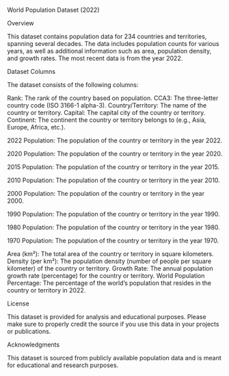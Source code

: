 World Population Dataset (2022)

Overview

This dataset contains population data for 234 countries and territories, spanning several decades. The data includes population counts for various years, as well as additional information such as area, population density, and growth rates. The most recent data is from the year 2022.


Dataset Columns

The dataset consists of the following columns:


Rank: The rank of the country based on population.
CCA3: The three-letter country code (ISO 3166-1 alpha-3).
Country/Territory: The name of the country or territory.
Capital: The capital city of the country or territory.
Continent: The continent the country or territory belongs to (e.g., Asia, Europe, Africa, etc.).

2022 Population: The population of the country or territory in the year 2022.

2020 Population: The population of the country or territory in the year 2020.

2015 Population: The population of the country or territory in the year 2015.

2010 Population: The population of the country or territory in the year 2010.

2000 Population: The population of the country or territory in the year 2000.

1990 Population: The population of the country or territory in the year 1990.

1980 Population: The population of the country or territory in the year 1980.

1970 Population: The population of the country or territory in the year 1970.


Area (km²): The total area of the country or territory in square kilometers.
Density (per km²): The population density (number of people per square kilometer) of the country or territory.
Growth Rate: The annual population growth rate (percentage) for the country or territory.
World Population Percentage: The percentage of the world’s population that resides in the country or territory in 2022.

License

This dataset is provided for analysis and educational purposes. Please make sure to properly credit the source if you use this data in your projects or publications.


Acknowledgments

This dataset is sourced from publicly available population data and is meant for educational and research purposes.

